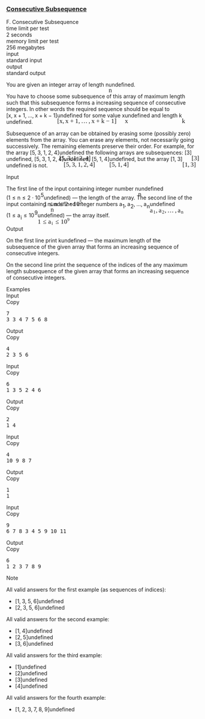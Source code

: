<h3><a href="https://codeforces.com/contest/977/problem/F" target="_blank" rel="noopener noreferrer">Consecutive Subsequence</a></h3>
<div class="header"><div class="title">F. Consecutive Subsequence</div><div class="time-limit"><div class="property-title">time limit per test</div>2 seconds</div><div class="memory-limit"><div class="property-title">memory limit per test</div>256 megabytes</div><div class="input-file input-standard"><div class="property-title">input</div>standard input</div><div class="output-file output-standard"><div class="property-title">output</div>standard output</div></div><div><p>You are given an integer array of length <span class="MathJax_Preview" style="color: inherit;"><span class="MJXp-math" id="MJXp-Span-1"><span class="MJXp-mi MJXp-italic" id="MJXp-Span-2">n</span></span></span><span class="MathJax MathJax_Processed" id="MathJax-Element-1-Frame" tabindex="0" style=""><nobr><span class="math" id="MathJax-Span-1"><span style="display: inline-block; position: relative; width: 0em; height: 0px; font-size: 122%;"><span style="position: absolute;"><span class="mrow" id="MathJax-Span-2"><span class="mi" id="MathJax-Span-3" style="font-family: MathJax_Math-italic;">n</span></span></span></span></span></nobr></span>undefined.</p><p>You have to choose some subsequence of this array of maximum length such that this subsequence forms a increasing sequence of consecutive integers. In other words the required sequence should be equal to <span class="MathJax_Preview" style="color: inherit;"><span class="MJXp-math" id="MJXp-Span-3"><span class="MJXp-mo" id="MJXp-Span-4" style="margin-left: 0em; margin-right: 0em;">[</span><span class="MJXp-mi MJXp-italic" id="MJXp-Span-5">x</span><span class="MJXp-mo" id="MJXp-Span-6" style="margin-left: 0em; margin-right: 0.222em;">,</span><span class="MJXp-mi MJXp-italic" id="MJXp-Span-7">x</span><span class="MJXp-mo" id="MJXp-Span-8" style="margin-left: 0.267em; margin-right: 0.267em;">+</span><span class="MJXp-mn" id="MJXp-Span-9">1</span><span class="MJXp-mo" id="MJXp-Span-10" style="margin-left: 0em; margin-right: 0.222em;">,</span><span class="MJXp-mo" id="MJXp-Span-11" style="margin-left: 0em; margin-right: 0em;">…</span><span class="MJXp-mo" id="MJXp-Span-12" style="margin-left: 0em; margin-right: 0.222em;">,</span><span class="MJXp-mi MJXp-italic" id="MJXp-Span-13">x</span><span class="MJXp-mo" id="MJXp-Span-14" style="margin-left: 0.267em; margin-right: 0.267em;">+</span><span class="MJXp-mi MJXp-italic" id="MJXp-Span-15">k</span><span class="MJXp-mo" id="MJXp-Span-16" style="margin-left: 0.267em; margin-right: 0.267em;">−</span><span class="MJXp-mn" id="MJXp-Span-17">1</span><span class="MJXp-mo" id="MJXp-Span-18" style="margin-left: 0em; margin-right: 0em;">]</span></span></span><span class="MathJax MathJax_Processed" id="MathJax-Element-2-Frame" tabindex="0" style=""><nobr><span class="math" id="MathJax-Span-4"><span style="display: inline-block; position: relative; width: 0em; height: 0px; font-size: 122%;"><span style="position: absolute;"><span class="mrow" id="MathJax-Span-5"><span class="mo" id="MathJax-Span-6" style="font-family: MathJax_Main;">[</span><span class="mi" id="MathJax-Span-7" style="font-family: MathJax_Math-italic;">x</span><span class="mo" id="MathJax-Span-8" style="font-family: MathJax_Main;">,</span><span class="mi" id="MathJax-Span-9" style="font-family: MathJax_Math-italic; padding-left: 0.179em;">x</span><span class="mo" id="MathJax-Span-10" style="font-family: MathJax_Main; padding-left: 0.237em;">+</span><span class="mn" id="MathJax-Span-11" style="font-family: MathJax_Main; padding-left: 0.237em;">1</span><span class="mo" id="MathJax-Span-12" style="font-family: MathJax_Main;">,</span><span class="mo" id="MathJax-Span-13" style="font-family: MathJax_Main; padding-left: 0.179em;">…</span><span class="mo" id="MathJax-Span-14" style="font-family: MathJax_Main; padding-left: 0.179em;">,</span><span class="mi" id="MathJax-Span-15" style="font-family: MathJax_Math-italic; padding-left: 0.179em;">x</span><span class="mo" id="MathJax-Span-16" style="font-family: MathJax_Main; padding-left: 0.237em;">+</span><span class="mi" id="MathJax-Span-17" style="font-family: MathJax_Math-italic; padding-left: 0.237em;">k</span><span class="mo" id="MathJax-Span-18" style="font-family: MathJax_Main; padding-left: 0.237em;">−</span><span class="mn" id="MathJax-Span-19" style="font-family: MathJax_Main; padding-left: 0.237em;">1</span><span class="mo" id="MathJax-Span-20" style="font-family: MathJax_Main;">]</span></span></span></span></span></nobr></span>undefined for some value <span class="MathJax_Preview" style="color: inherit;"><span class="MJXp-math" id="MJXp-Span-19"><span class="MJXp-mi MJXp-italic" id="MJXp-Span-20">x</span></span></span><span class="MathJax MathJax_Processed" id="MathJax-Element-3-Frame" tabindex="0" style=""><nobr><span class="math" id="MathJax-Span-21"><span style="display: inline-block; position: relative; width: 0em; height: 0px; font-size: 122%;"><span style="position: absolute;"><span class="mrow" id="MathJax-Span-22"><span class="mi" id="MathJax-Span-23" style="font-family: MathJax_Math-italic;">x</span></span></span></span></span></nobr></span>undefined and length <span class="MathJax_Preview" style="color: inherit;"><span class="MJXp-math" id="MJXp-Span-21"><span class="MJXp-mi MJXp-italic" id="MJXp-Span-22">k</span></span></span><span class="MathJax MathJax_Processed" id="MathJax-Element-4-Frame" tabindex="0" style=""><nobr><span class="math" id="MathJax-Span-24"><span style="display: inline-block; position: relative; width: 0em; height: 0px; font-size: 122%;"><span style="position: absolute;"><span class="mrow" id="MathJax-Span-25"><span class="mi" id="MathJax-Span-26" style="font-family: MathJax_Math-italic;">k</span></span></span></span></span></nobr></span>undefined.</p><p>Subsequence of an array can be obtained by erasing some (possibly zero) elements from the array. You can erase any elements, not necessarily going successively. The remaining elements preserve their order. For example, for the array <span class="MathJax_Preview" style="color: inherit;"><span class="MJXp-math" id="MJXp-Span-23"><span class="MJXp-mo" id="MJXp-Span-24" style="margin-left: 0em; margin-right: 0em;">[</span><span class="MJXp-mn" id="MJXp-Span-25">5</span><span class="MJXp-mo" id="MJXp-Span-26" style="margin-left: 0em; margin-right: 0.222em;">,</span><span class="MJXp-mn" id="MJXp-Span-27">3</span><span class="MJXp-mo" id="MJXp-Span-28" style="margin-left: 0em; margin-right: 0.222em;">,</span><span class="MJXp-mn" id="MJXp-Span-29">1</span><span class="MJXp-mo" id="MJXp-Span-30" style="margin-left: 0em; margin-right: 0.222em;">,</span><span class="MJXp-mn" id="MJXp-Span-31">2</span><span class="MJXp-mo" id="MJXp-Span-32" style="margin-left: 0em; margin-right: 0.222em;">,</span><span class="MJXp-mn" id="MJXp-Span-33">4</span><span class="MJXp-mo" id="MJXp-Span-34" style="margin-left: 0em; margin-right: 0em;">]</span></span></span><span class="MathJax MathJax_Processed" id="MathJax-Element-5-Frame" tabindex="0" style=""><nobr><span class="math" id="MathJax-Span-27"><span style="display: inline-block; position: relative; width: 0em; height: 0px; font-size: 122%;"><span style="position: absolute;"><span class="mrow" id="MathJax-Span-28"><span class="mo" id="MathJax-Span-29" style="font-family: MathJax_Main;">[</span><span class="mn" id="MathJax-Span-30" style="font-family: MathJax_Main;">5</span><span class="mo" id="MathJax-Span-31" style="font-family: MathJax_Main;">,</span><span class="mn" id="MathJax-Span-32" style="font-family: MathJax_Main; padding-left: 0.179em;">3</span><span class="mo" id="MathJax-Span-33" style="font-family: MathJax_Main;">,</span><span class="mn" id="MathJax-Span-34" style="font-family: MathJax_Main; padding-left: 0.179em;">1</span><span class="mo" id="MathJax-Span-35" style="font-family: MathJax_Main;">,</span><span class="mn" id="MathJax-Span-36" style="font-family: MathJax_Main; padding-left: 0.179em;">2</span><span class="mo" id="MathJax-Span-37" style="font-family: MathJax_Main;">,</span><span class="mn" id="MathJax-Span-38" style="font-family: MathJax_Main; padding-left: 0.179em;">4</span><span class="mo" id="MathJax-Span-39" style="font-family: MathJax_Main;">]</span></span></span></span></span></nobr></span>undefined the following arrays are subsequences: <span class="MathJax_Preview" style="color: inherit;"><span class="MJXp-math" id="MJXp-Span-35"><span class="MJXp-mo" id="MJXp-Span-36" style="margin-left: 0em; margin-right: 0em;">[</span><span class="MJXp-mn" id="MJXp-Span-37">3</span><span class="MJXp-mo" id="MJXp-Span-38" style="margin-left: 0em; margin-right: 0em;">]</span></span></span><span class="MathJax MathJax_Processed" id="MathJax-Element-6-Frame" tabindex="0" style=""><nobr><span class="math" id="MathJax-Span-40"><span style="display: inline-block; position: relative; width: 0em; height: 0px; font-size: 122%;"><span style="position: absolute;"><span class="mrow" id="MathJax-Span-41"><span class="mo" id="MathJax-Span-42" style="font-family: MathJax_Main;">[</span><span class="mn" id="MathJax-Span-43" style="font-family: MathJax_Main;">3</span><span class="mo" id="MathJax-Span-44" style="font-family: MathJax_Main;">]</span></span></span></span></span></nobr></span>undefined, <span class="MathJax_Preview" style="color: inherit;"><span class="MJXp-math" id="MJXp-Span-39"><span class="MJXp-mo" id="MJXp-Span-40" style="margin-left: 0em; margin-right: 0em;">[</span><span class="MJXp-mn" id="MJXp-Span-41">5</span><span class="MJXp-mo" id="MJXp-Span-42" style="margin-left: 0em; margin-right: 0.222em;">,</span><span class="MJXp-mn" id="MJXp-Span-43">3</span><span class="MJXp-mo" id="MJXp-Span-44" style="margin-left: 0em; margin-right: 0.222em;">,</span><span class="MJXp-mn" id="MJXp-Span-45">1</span><span class="MJXp-mo" id="MJXp-Span-46" style="margin-left: 0em; margin-right: 0.222em;">,</span><span class="MJXp-mn" id="MJXp-Span-47">2</span><span class="MJXp-mo" id="MJXp-Span-48" style="margin-left: 0em; margin-right: 0.222em;">,</span><span class="MJXp-mn" id="MJXp-Span-49">4</span><span class="MJXp-mo" id="MJXp-Span-50" style="margin-left: 0em; margin-right: 0em;">]</span></span></span><span class="MathJax MathJax_Processed" id="MathJax-Element-7-Frame" tabindex="0" style=""><nobr><span class="math" id="MathJax-Span-45"><span style="display: inline-block; position: relative; width: 0em; height: 0px; font-size: 122%;"><span style="position: absolute;"><span class="mrow" id="MathJax-Span-46"><span class="mo" id="MathJax-Span-47" style="font-family: MathJax_Main;">[</span><span class="mn" id="MathJax-Span-48" style="font-family: MathJax_Main;">5</span><span class="mo" id="MathJax-Span-49" style="font-family: MathJax_Main;">,</span><span class="mn" id="MathJax-Span-50" style="font-family: MathJax_Main; padding-left: 0.179em;">3</span><span class="mo" id="MathJax-Span-51" style="font-family: MathJax_Main;">,</span><span class="mn" id="MathJax-Span-52" style="font-family: MathJax_Main; padding-left: 0.179em;">1</span><span class="mo" id="MathJax-Span-53" style="font-family: MathJax_Main;">,</span><span class="mn" id="MathJax-Span-54" style="font-family: MathJax_Main; padding-left: 0.179em;">2</span><span class="mo" id="MathJax-Span-55" style="font-family: MathJax_Main;">,</span><span class="mn" id="MathJax-Span-56" style="font-family: MathJax_Main; padding-left: 0.179em;">4</span><span class="mo" id="MathJax-Span-57" style="font-family: MathJax_Main;">]</span></span></span></span></span></nobr></span>undefined, <span class="MathJax_Preview" style="color: inherit;"><span class="MJXp-math" id="MJXp-Span-51"><span class="MJXp-mo" id="MJXp-Span-52" style="margin-left: 0em; margin-right: 0em;">[</span><span class="MJXp-mn" id="MJXp-Span-53">5</span><span class="MJXp-mo" id="MJXp-Span-54" style="margin-left: 0em; margin-right: 0.222em;">,</span><span class="MJXp-mn" id="MJXp-Span-55">1</span><span class="MJXp-mo" id="MJXp-Span-56" style="margin-left: 0em; margin-right: 0.222em;">,</span><span class="MJXp-mn" id="MJXp-Span-57">4</span><span class="MJXp-mo" id="MJXp-Span-58" style="margin-left: 0em; margin-right: 0em;">]</span></span></span><span class="MathJax MathJax_Processed" id="MathJax-Element-8-Frame" tabindex="0" style=""><nobr><span class="math" id="MathJax-Span-58"><span style="display: inline-block; position: relative; width: 0em; height: 0px; font-size: 122%;"><span style="position: absolute;"><span class="mrow" id="MathJax-Span-59"><span class="mo" id="MathJax-Span-60" style="font-family: MathJax_Main;">[</span><span class="mn" id="MathJax-Span-61" style="font-family: MathJax_Main;">5</span><span class="mo" id="MathJax-Span-62" style="font-family: MathJax_Main;">,</span><span class="mn" id="MathJax-Span-63" style="font-family: MathJax_Main; padding-left: 0.179em;">1</span><span class="mo" id="MathJax-Span-64" style="font-family: MathJax_Main;">,</span><span class="mn" id="MathJax-Span-65" style="font-family: MathJax_Main; padding-left: 0.179em;">4</span><span class="mo" id="MathJax-Span-66" style="font-family: MathJax_Main;">]</span></span></span></span></span></nobr></span>undefined, but the array <span class="MathJax_Preview" style="color: inherit;"><span class="MJXp-math" id="MJXp-Span-59"><span class="MJXp-mo" id="MJXp-Span-60" style="margin-left: 0em; margin-right: 0em;">[</span><span class="MJXp-mn" id="MJXp-Span-61">1</span><span class="MJXp-mo" id="MJXp-Span-62" style="margin-left: 0em; margin-right: 0.222em;">,</span><span class="MJXp-mn" id="MJXp-Span-63">3</span><span class="MJXp-mo" id="MJXp-Span-64" style="margin-left: 0em; margin-right: 0em;">]</span></span></span><span class="MathJax MathJax_Processed" id="MathJax-Element-9-Frame" tabindex="0" style=""><nobr><span class="math" id="MathJax-Span-67"><span style="display: inline-block; position: relative; width: 0em; height: 0px; font-size: 122%;"><span style="position: absolute;"><span class="mrow" id="MathJax-Span-68"><span class="mo" id="MathJax-Span-69" style="font-family: MathJax_Main;">[</span><span class="mn" id="MathJax-Span-70" style="font-family: MathJax_Main;">1</span><span class="mo" id="MathJax-Span-71" style="font-family: MathJax_Main;">,</span><span class="mn" id="MathJax-Span-72" style="font-family: MathJax_Main; padding-left: 0.179em;">3</span><span class="mo" id="MathJax-Span-73" style="font-family: MathJax_Main;">]</span></span></span></span></span></nobr></span>undefined is not.</p></div><div class="input-specification"><div class="section-title">Input</div><p>The first line of the input containing integer number <span class="MathJax_Preview" style="color: inherit;"><span class="MJXp-math" id="MJXp-Span-65"><span class="MJXp-mi MJXp-italic" id="MJXp-Span-66">n</span></span></span><span class="MathJax MathJax_Processed" id="MathJax-Element-10-Frame" tabindex="0" style=""><nobr><span class="math" id="MathJax-Span-74"><span style="display: inline-block; position: relative; width: 0em; height: 0px; font-size: 122%;"><span style="position: absolute;"><span class="mrow" id="MathJax-Span-75"><span class="mi" id="MathJax-Span-76" style="font-family: MathJax_Math-italic;">n</span></span></span></span></span></nobr></span>undefined (<span class="MathJax_Preview" style="color: inherit;"><span class="MJXp-math" id="MJXp-Span-67"><span class="MJXp-mn" id="MJXp-Span-68">1</span><span class="MJXp-mo" id="MJXp-Span-69" style="margin-left: 0.333em; margin-right: 0.333em;">≤</span><span class="MJXp-mi MJXp-italic" id="MJXp-Span-70">n</span><span class="MJXp-mo" id="MJXp-Span-71" style="margin-left: 0.333em; margin-right: 0.333em;">≤</span><span class="MJXp-mn" id="MJXp-Span-72">2</span><span class="MJXp-mo" id="MJXp-Span-73" style="margin-left: 0.267em; margin-right: 0.267em;">⋅</span><span class="MJXp-msubsup" id="MJXp-Span-74"><span class="MJXp-mn" id="MJXp-Span-75" style="margin-right: 0.05em;">10</span><span class="MJXp-mn MJXp-script" id="MJXp-Span-76" style="vertical-align: 0.5em;">5</span></span></span></span><span class="MathJax MathJax_Processed" id="MathJax-Element-11-Frame" tabindex="0" style=""><nobr><span class="math" id="MathJax-Span-77"><span style="display: inline-block; position: relative; width: 0em; height: 0px; font-size: 122%;"><span style="position: absolute;"><span class="mrow" id="MathJax-Span-78"><span class="mn" id="MathJax-Span-79" style="font-family: MathJax_Main;">1</span><span class="mo" id="MathJax-Span-80" style="font-family: MathJax_Main; padding-left: 0.296em;">≤</span><span class="mi" id="MathJax-Span-81" style="font-family: MathJax_Math-italic; padding-left: 0.296em;">n</span><span class="mo" id="MathJax-Span-82" style="font-family: MathJax_Main; padding-left: 0.296em;">≤</span><span class="mn" id="MathJax-Span-83" style="font-family: MathJax_Main; padding-left: 0.296em;">2</span><span class="mo" id="MathJax-Span-84" style="font-family: MathJax_Main; padding-left: 0.237em;">⋅</span><span class="msubsup" id="MathJax-Span-85" style="padding-left: 0.237em;"><span style="display: inline-block; position: relative; width: 1.408em; height: 0px;"><span style="position: absolute; clip: rect(3.165em, 1000.94em, 4.16em, -999.997em); top: -3.978em; left: 0em;"><span class="mn" id="MathJax-Span-86" style="font-family: MathJax_Main;">10</span><span style="display: inline-block; width: 0px; height: 3.984em;"></span></span><span style="position: absolute; top: -4.388em; left: 0.998em;"><span class="mn" id="MathJax-Span-87" style="font-size: 70.7%; font-family: MathJax_Main;">5</span><span style="display: inline-block; width: 0px; height: 3.984em;"></span></span></span></span></span></span></span></span></nobr></span>undefined) — the length of the array. The second line of the input containing <span class="MathJax_Preview" style="color: inherit;"><span class="MJXp-math" id="MJXp-Span-77"><span class="MJXp-mi MJXp-italic" id="MJXp-Span-78">n</span></span></span><span class="MathJax MathJax_Processed" id="MathJax-Element-12-Frame" tabindex="0" style=""><nobr><span class="math" id="MathJax-Span-88"><span style="display: inline-block; position: relative; width: 0em; height: 0px; font-size: 122%;"><span style="position: absolute;"><span class="mrow" id="MathJax-Span-89"><span class="mi" id="MathJax-Span-90" style="font-family: MathJax_Math-italic;">n</span></span></span></span></span></nobr></span>undefined integer numbers <span class="MathJax_Preview" style="color: inherit;"><span class="MJXp-math" id="MJXp-Span-79"><span class="MJXp-msubsup" id="MJXp-Span-80"><span class="MJXp-mi MJXp-italic" id="MJXp-Span-81" style="margin-right: 0.05em;">a</span><span class="MJXp-mn MJXp-script" id="MJXp-Span-82" style="vertical-align: -0.4em;">1</span></span><span class="MJXp-mo" id="MJXp-Span-83" style="margin-left: 0em; margin-right: 0.222em;">,</span><span class="MJXp-msubsup" id="MJXp-Span-84"><span class="MJXp-mi MJXp-italic" id="MJXp-Span-85" style="margin-right: 0.05em;">a</span><span class="MJXp-mn MJXp-script" id="MJXp-Span-86" style="vertical-align: -0.4em;">2</span></span><span class="MJXp-mo" id="MJXp-Span-87" style="margin-left: 0em; margin-right: 0.222em;">,</span><span class="MJXp-mo" id="MJXp-Span-88" style="margin-left: 0em; margin-right: 0em;">…</span><span class="MJXp-mo" id="MJXp-Span-89" style="margin-left: 0em; margin-right: 0.222em;">,</span><span class="MJXp-msubsup" id="MJXp-Span-90"><span class="MJXp-mi MJXp-italic" id="MJXp-Span-91" style="margin-right: 0.05em;">a</span><span class="MJXp-mi MJXp-italic MJXp-script" id="MJXp-Span-92" style="vertical-align: -0.4em;">n</span></span></span></span><span class="MathJax MathJax_Processed" id="MathJax-Element-13-Frame" tabindex="0" style=""><nobr><span class="math" id="MathJax-Span-91"><span style="display: inline-block; position: relative; width: 0em; height: 0px; font-size: 122%;"><span style="position: absolute;"><span class="mrow" id="MathJax-Span-92"><span class="msubsup" id="MathJax-Span-93"><span style="display: inline-block; position: relative; width: 0.94em; height: 0px;"><span style="position: absolute; clip: rect(3.34em, 1000.53em, 4.16em, -999.997em); top: -3.978em; left: 0em;"><span class="mi" id="MathJax-Span-94" style="font-family: MathJax_Math-italic;">a</span><span style="display: inline-block; width: 0px; height: 3.984em;"></span></span><span style="position: absolute; top: -3.803em; left: 0.53em;"><span class="mn" id="MathJax-Span-95" style="font-size: 70.7%; font-family: MathJax_Main;">1</span><span style="display: inline-block; width: 0px; height: 3.984em;"></span></span></span></span><span class="mo" id="MathJax-Span-96" style="font-family: MathJax_Main;">,</span><span class="msubsup" id="MathJax-Span-97" style="padding-left: 0.179em;"><span style="display: inline-block; position: relative; width: 0.94em; height: 0px;"><span style="position: absolute; clip: rect(3.34em, 1000.53em, 4.16em, -999.997em); top: -3.978em; left: 0em;"><span class="mi" id="MathJax-Span-98" style="font-family: MathJax_Math-italic;">a</span><span style="display: inline-block; width: 0px; height: 3.984em;"></span></span><span style="position: absolute; top: -3.803em; left: 0.53em;"><span class="mn" id="MathJax-Span-99" style="font-size: 70.7%; font-family: MathJax_Main;">2</span><span style="display: inline-block; width: 0px; height: 3.984em;"></span></span></span></span><span class="mo" id="MathJax-Span-100" style="font-family: MathJax_Main;">,</span><span class="mo" id="MathJax-Span-101" style="font-family: MathJax_Main; padding-left: 0.179em;">…</span><span class="mo" id="MathJax-Span-102" style="font-family: MathJax_Main; padding-left: 0.179em;">,</span><span class="msubsup" id="MathJax-Span-103" style="padding-left: 0.179em;"><span style="display: inline-block; position: relative; width: 1.057em; height: 0px;"><span style="position: absolute; clip: rect(3.34em, 1000.53em, 4.16em, -999.997em); top: -3.978em; left: 0em;"><span class="mi" id="MathJax-Span-104" style="font-family: MathJax_Math-italic;">a</span><span style="display: inline-block; width: 0px; height: 3.984em;"></span></span><span style="position: absolute; top: -3.803em; left: 0.53em;"><span class="mi" id="MathJax-Span-105" style="font-size: 70.7%; font-family: MathJax_Math-italic;">n</span><span style="display: inline-block; width: 0px; height: 3.984em;"></span></span></span></span></span></span></span></span></nobr></span>undefined (<span class="MathJax_Preview" style="color: inherit;"><span class="MJXp-math" id="MJXp-Span-93"><span class="MJXp-mn" id="MJXp-Span-94">1</span><span class="MJXp-mo" id="MJXp-Span-95" style="margin-left: 0.333em; margin-right: 0.333em;">≤</span><span class="MJXp-msubsup" id="MJXp-Span-96"><span class="MJXp-mi MJXp-italic" id="MJXp-Span-97" style="margin-right: 0.05em;">a</span><span class="MJXp-mi MJXp-italic MJXp-script" id="MJXp-Span-98" style="vertical-align: -0.4em;">i</span></span><span class="MJXp-mo" id="MJXp-Span-99" style="margin-left: 0.333em; margin-right: 0.333em;">≤</span><span class="MJXp-msubsup" id="MJXp-Span-100"><span class="MJXp-mn" id="MJXp-Span-101" style="margin-right: 0.05em;">10</span><span class="MJXp-mn MJXp-script" id="MJXp-Span-102" style="vertical-align: 0.5em;">9</span></span></span></span><span class="MathJax MathJax_Processed" id="MathJax-Element-14-Frame" tabindex="0" style=""><nobr><span class="math" id="MathJax-Span-106"><span style="display: inline-block; position: relative; width: 0em; height: 0px; font-size: 122%;"><span style="position: absolute;"><span class="mrow" id="MathJax-Span-107"><span class="mn" id="MathJax-Span-108" style="font-family: MathJax_Main;">1</span><span class="mo" id="MathJax-Span-109" style="font-family: MathJax_Main; padding-left: 0.296em;">≤</span><span class="msubsup" id="MathJax-Span-110" style="padding-left: 0.296em;"><span style="display: inline-block; position: relative; width: 0.823em; height: 0px;"><span style="position: absolute; clip: rect(3.34em, 1000.53em, 4.16em, -999.997em); top: -3.978em; left: 0em;"><span class="mi" id="MathJax-Span-111" style="font-family: MathJax_Math-italic;">a</span><span style="display: inline-block; width: 0px; height: 3.984em;"></span></span><span style="position: absolute; top: -3.803em; left: 0.53em;"><span class="mi" id="MathJax-Span-112" style="font-size: 70.7%; font-family: MathJax_Math-italic;">i</span><span style="display: inline-block; width: 0px; height: 3.984em;"></span></span></span></span><span class="mo" id="MathJax-Span-113" style="font-family: MathJax_Main; padding-left: 0.296em;">≤</span><span class="msubsup" id="MathJax-Span-114" style="padding-left: 0.296em;"><span style="display: inline-block; position: relative; width: 1.408em; height: 0px;"><span style="position: absolute; clip: rect(3.165em, 1000.94em, 4.16em, -999.997em); top: -3.978em; left: 0em;"><span class="mn" id="MathJax-Span-115" style="font-family: MathJax_Main;">10</span><span style="display: inline-block; width: 0px; height: 3.984em;"></span></span><span style="position: absolute; top: -4.388em; left: 0.998em;"><span class="mn" id="MathJax-Span-116" style="font-size: 70.7%; font-family: MathJax_Main;">9</span><span style="display: inline-block; width: 0px; height: 3.984em;"></span></span></span></span></span></span></span></span></nobr></span>undefined) — the array itself.</p></div><div class="output-specification"><div class="section-title">Output</div><p>On the first line print <span class="MathJax_Preview" style="color: inherit;"><span class="MJXp-math" id="MJXp-Span-103"><span class="MJXp-mi MJXp-italic" id="MJXp-Span-104">k</span></span></span><span class="MathJax MathJax_Processing" id="MathJax-Element-15-Frame" tabindex="0"></span>undefined — the maximum length of the subsequence of the given array that forms an increasing sequence of consecutive integers.</p><p>On the second line print the sequence of the indices of the <span class="tex-font-style-bf">any</span> maximum length subsequence of the given array that forms an increasing sequence of consecutive integers.</p></div><div class="sample-tests"><div class="section-title">Examples</div><div class="sample-test"><div class="input"><div class="title">Input<div title="Copy" data-clipboard-target="#id006995963744154552" id="id00025250076022557466" class="input-output-copier">Copy</div></div><pre id="id006995963744154552">7<br>3 3 4 7 5 6 8<br></pre></div><div class="output"><div class="title">Output<div title="Copy" data-clipboard-target="#id006510871740820937" id="id008116972963623202" class="input-output-copier">Copy</div></div><pre id="id006510871740820937">4<br>2 3 5 6 <br></pre></div><div class="input"><div class="title">Input<div title="Copy" data-clipboard-target="#id00585282681837068" id="id007625048873848729" class="input-output-copier">Copy</div></div><pre id="id00585282681837068">6<br>1 3 5 2 4 6<br></pre></div><div class="output"><div class="title">Output<div title="Copy" data-clipboard-target="#id005457851725480523" id="id004388109710395768" class="input-output-copier">Copy</div></div><pre id="id005457851725480523">2<br>1 4 <br></pre></div><div class="input"><div class="title">Input<div title="Copy" data-clipboard-target="#id001599541693572456" id="id008074017269953417" class="input-output-copier">Copy</div></div><pre id="id001599541693572456">4<br>10 9 8 7<br></pre></div><div class="output"><div class="title">Output<div title="Copy" data-clipboard-target="#id00658827460799735" id="id007424907498259979" class="input-output-copier">Copy</div></div><pre id="id00658827460799735">1<br>1 <br></pre></div><div class="input"><div class="title">Input<div title="Copy" data-clipboard-target="#id0015708234838838653" id="id0003153856015695955" class="input-output-copier">Copy</div></div><pre id="id0015708234838838653">9<br>6 7 8 3 4 5 9 10 11<br></pre></div><div class="output"><div class="title">Output<div title="Copy" data-clipboard-target="#id008418617209541334" id="id006797379784219956" class="input-output-copier">Copy</div></div><pre id="id008418617209541334">6<br>1 2 3 7 8 9 <br></pre></div></div></div><div class="note"><div class="section-title">Note</div><p>All valid answers for the first example (as sequences of indices): </p><ul> <li> <span class="MathJax_Preview" style="color: inherit;"><span class="MJXp-math" id="MJXp-Span-105"><span class="MJXp-mo" id="MJXp-Span-106" style="margin-left: 0em; margin-right: 0em;">[</span><span class="MJXp-mn" id="MJXp-Span-107">1</span><span class="MJXp-mo" id="MJXp-Span-108" style="margin-left: 0em; margin-right: 0.222em;">,</span><span class="MJXp-mn" id="MJXp-Span-109">3</span><span class="MJXp-mo" id="MJXp-Span-110" style="margin-left: 0em; margin-right: 0.222em;">,</span><span class="MJXp-mn" id="MJXp-Span-111">5</span><span class="MJXp-mo" id="MJXp-Span-112" style="margin-left: 0em; margin-right: 0.222em;">,</span><span class="MJXp-mn" id="MJXp-Span-113">6</span><span class="MJXp-mo" id="MJXp-Span-114" style="margin-left: 0em; margin-right: 0em;">]</span></span></span><span class="MathJax MathJax_Processing" id="MathJax-Element-16-Frame" tabindex="0"></span>undefined </li><li> <span class="MathJax_Preview" style="color: inherit;"><span class="MJXp-math" id="MJXp-Span-115"><span class="MJXp-mo" id="MJXp-Span-116" style="margin-left: 0em; margin-right: 0em;">[</span><span class="MJXp-mn" id="MJXp-Span-117">2</span><span class="MJXp-mo" id="MJXp-Span-118" style="margin-left: 0em; margin-right: 0.222em;">,</span><span class="MJXp-mn" id="MJXp-Span-119">3</span><span class="MJXp-mo" id="MJXp-Span-120" style="margin-left: 0em; margin-right: 0.222em;">,</span><span class="MJXp-mn" id="MJXp-Span-121">5</span><span class="MJXp-mo" id="MJXp-Span-122" style="margin-left: 0em; margin-right: 0.222em;">,</span><span class="MJXp-mn" id="MJXp-Span-123">6</span><span class="MJXp-mo" id="MJXp-Span-124" style="margin-left: 0em; margin-right: 0em;">]</span></span></span><span class="MathJax MathJax_Processing" id="MathJax-Element-17-Frame" tabindex="0"></span>undefined </li></ul><p>All valid answers for the second example: </p><ul> <li> <span class="MathJax_Preview" style="color: inherit;"><span class="MJXp-math" id="MJXp-Span-125"><span class="MJXp-mo" id="MJXp-Span-126" style="margin-left: 0em; margin-right: 0em;">[</span><span class="MJXp-mn" id="MJXp-Span-127">1</span><span class="MJXp-mo" id="MJXp-Span-128" style="margin-left: 0em; margin-right: 0.222em;">,</span><span class="MJXp-mn" id="MJXp-Span-129">4</span><span class="MJXp-mo" id="MJXp-Span-130" style="margin-left: 0em; margin-right: 0em;">]</span></span></span><span class="MathJax MathJax_Processing" id="MathJax-Element-18-Frame" tabindex="0"></span>undefined </li><li> <span class="MathJax_Preview" style="color: inherit;"><span class="MJXp-math" id="MJXp-Span-131"><span class="MJXp-mo" id="MJXp-Span-132" style="margin-left: 0em; margin-right: 0em;">[</span><span class="MJXp-mn" id="MJXp-Span-133">2</span><span class="MJXp-mo" id="MJXp-Span-134" style="margin-left: 0em; margin-right: 0.222em;">,</span><span class="MJXp-mn" id="MJXp-Span-135">5</span><span class="MJXp-mo" id="MJXp-Span-136" style="margin-left: 0em; margin-right: 0em;">]</span></span></span><span class="MathJax MathJax_Processing" id="MathJax-Element-19-Frame" tabindex="0"></span>undefined </li><li> <span class="MathJax_Preview" style="color: inherit;"><span class="MJXp-math" id="MJXp-Span-137"><span class="MJXp-mo" id="MJXp-Span-138" style="margin-left: 0em; margin-right: 0em;">[</span><span class="MJXp-mn" id="MJXp-Span-139">3</span><span class="MJXp-mo" id="MJXp-Span-140" style="margin-left: 0em; margin-right: 0.222em;">,</span><span class="MJXp-mn" id="MJXp-Span-141">6</span><span class="MJXp-mo" id="MJXp-Span-142" style="margin-left: 0em; margin-right: 0em;">]</span></span></span><span class="MathJax MathJax_Processing" id="MathJax-Element-20-Frame" tabindex="0"></span>undefined </li></ul><p>All valid answers for the third example: </p><ul> <li> <span class="MathJax_Preview" style="color: inherit;"><span class="MJXp-math" id="MJXp-Span-143"><span class="MJXp-mo" id="MJXp-Span-144" style="margin-left: 0em; margin-right: 0em;">[</span><span class="MJXp-mn" id="MJXp-Span-145">1</span><span class="MJXp-mo" id="MJXp-Span-146" style="margin-left: 0em; margin-right: 0em;">]</span></span></span><span class="MathJax MathJax_Processing" id="MathJax-Element-21-Frame" tabindex="0"></span>undefined </li><li> <span class="MathJax_Preview" style="color: inherit;"><span class="MJXp-math" id="MJXp-Span-147"><span class="MJXp-mo" id="MJXp-Span-148" style="margin-left: 0em; margin-right: 0em;">[</span><span class="MJXp-mn" id="MJXp-Span-149">2</span><span class="MJXp-mo" id="MJXp-Span-150" style="margin-left: 0em; margin-right: 0em;">]</span></span></span><span class="MathJax MathJax_Processing" id="MathJax-Element-22-Frame" tabindex="0"></span>undefined </li><li> <span class="MathJax_Preview" style="color: inherit;"><span class="MJXp-math" id="MJXp-Span-151"><span class="MJXp-mo" id="MJXp-Span-152" style="margin-left: 0em; margin-right: 0em;">[</span><span class="MJXp-mn" id="MJXp-Span-153">3</span><span class="MJXp-mo" id="MJXp-Span-154" style="margin-left: 0em; margin-right: 0em;">]</span></span></span><span class="MathJax MathJax_Processing" id="MathJax-Element-23-Frame" tabindex="0"></span>undefined </li><li> <span class="MathJax_Preview" style="color: inherit;"><span class="MJXp-math" id="MJXp-Span-155"><span class="MJXp-mo" id="MJXp-Span-156" style="margin-left: 0em; margin-right: 0em;">[</span><span class="MJXp-mn" id="MJXp-Span-157">4</span><span class="MJXp-mo" id="MJXp-Span-158" style="margin-left: 0em; margin-right: 0em;">]</span></span></span><span class="MathJax MathJax_Processing" id="MathJax-Element-24-Frame" tabindex="0"></span>undefined </li></ul><p>All valid answers for the fourth example: </p><ul> <li> <span class="MathJax_Preview" style="color: inherit;"><span class="MJXp-math" id="MJXp-Span-159"><span class="MJXp-mo" id="MJXp-Span-160" style="margin-left: 0em; margin-right: 0em;">[</span><span class="MJXp-mn" id="MJXp-Span-161">1</span><span class="MJXp-mo" id="MJXp-Span-162" style="margin-left: 0em; margin-right: 0.222em;">,</span><span class="MJXp-mn" id="MJXp-Span-163">2</span><span class="MJXp-mo" id="MJXp-Span-164" style="margin-left: 0em; margin-right: 0.222em;">,</span><span class="MJXp-mn" id="MJXp-Span-165">3</span><span class="MJXp-mo" id="MJXp-Span-166" style="margin-left: 0em; margin-right: 0.222em;">,</span><span class="MJXp-mn" id="MJXp-Span-167">7</span><span class="MJXp-mo" id="MJXp-Span-168" style="margin-left: 0em; margin-right: 0.222em;">,</span><span class="MJXp-mn" id="MJXp-Span-169">8</span><span class="MJXp-mo" id="MJXp-Span-170" style="margin-left: 0em; margin-right: 0.222em;">,</span><span class="MJXp-mn" id="MJXp-Span-171">9</span><span class="MJXp-mo" id="MJXp-Span-172" style="margin-left: 0em; margin-right: 0em;">]</span></span></span><span class="MathJax MathJax_Processing" id="MathJax-Element-25-Frame" tabindex="0"></span>undefined </li></ul></div>